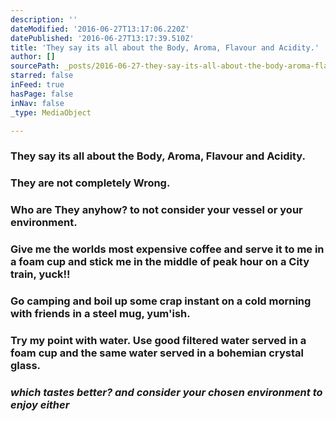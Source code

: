 ```yaml
---
description: ''
dateModified: '2016-06-27T13:17:06.220Z'
datePublished: '2016-06-27T13:17:39.510Z'
title: 'They say its all about the Body, Aroma, Flavour and Acidity.'
author: []
sourcePath: _posts/2016-06-27-they-say-its-all-about-the-body-aroma-flavour-and-acidity.md
starred: false
inFeed: true
hasPage: false
inNav: false
_type: MediaObject

---
```

### They say its all about the Body, Aroma, Flavour and Acidity.

### **They are not completely Wrong.**

### Who are They anyhow? to not consider your vessel or your environment.

### Give me the worlds most expensive coffee and serve it to me in a foam cup and stick me in the middle of peak hour on a City train, yuck!! 

### Go camping and boil up some crap instant on a cold morning with friends in a steel mug, yum'ish.

### Try my point with water. Use good filtered water served in a foam cup and the same water served in a bohemian crystal glass.

### _which tastes better? and consider your chosen environment to enjoy either_